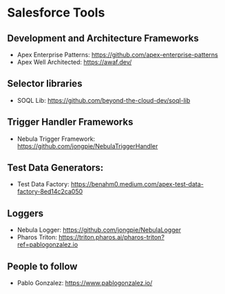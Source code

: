# Salesforce Tools

## Development and Architecture Frameworks

- Apex Enterprise Patterns: https://github.com/apex-enterprise-patterns
- Apex Well Architected: https://awaf.dev/

## Selector libraries

- SOQL Lib: https://github.com/beyond-the-cloud-dev/soql-lib

## Trigger Handler Frameworks

- Nebula Trigger Framework: https://github.com/jongpie/NebulaTriggerHandler

## Test Data Generators:

- Test Data Factory: https://benahm0.medium.com/apex-test-data-factory-8ed14c2ca050

## Loggers

- Nebula Logger: https://github.com/jongpie/NebulaLogger
- Pharos Triton: https://triton.pharos.ai/pharos-triton?ref=pablogonzalez.io

## People to follow

- Pablo Gonzalez: https://www.pablogonzalez.io/
